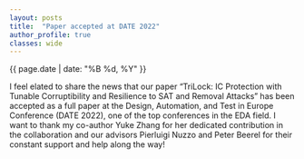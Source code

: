 ```yaml
---
layout: posts
title:  "Paper accepted at DATE 2022"
author_profile: true
classes: wide
---
```

<p class="page__meta"> <i class="fas fa-calendar-alt" aria-hidden="true"></i> {{ page.date | date: "%B %d, %Y" }}</p>
<p>
  I feel elated to share the news that our paper “TriLock: IC Protection with Tunable Corruptibility and Resilience to SAT and Removal Attacks” has been accepted as a full paper at the Design, Automation, and Test in Europe Conference (DATE 2022), one of the top conferences in the EDA field. I want to thank my co-author Yuke Zhang for her dedicated contribution in the collaboration and our advisors Pierluigi Nuzzo and Peter Beerel for their constant support and help along the way!
</p>
